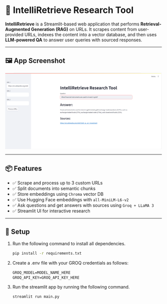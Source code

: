 # 🧠 IntelliRetrieve Research Tool

**IntelliRetrieve** is a Streamlit-based web application that performs **Retrieval-Augmented Generation (RAG)** on URLs. It scrapes content from user-provided URLs, indexes the content into a vector database, and then uses **LLM-powered QA** to answer user queries with sourced responses.

---

## 🖼️ App Screenshot

<p align="center">
  <img src="resources/IntelliRetrieve Research Tool.png" alt="App Screenshot" width="600"/>
</p>

---

## 📦 Features

- ✅ Scrape and process up to 3 custom URLs
- ✅ Split documents into semantic chunks
- ✅ Store embeddings using `Chroma` vector DB
- ✅ Use Hugging Face embeddings with `all-MiniLM-L6-v2`
- ✅ Ask questions and get answers with sources using `Groq + LLaMA 3`
- ✅ Streamlit UI for interactive research

---

## 🚀 Setup 

1. Run the following command to install all dependencies. 

    ```bash
    pip install -r requirements.txt
    ```

2. Create a .env file with your GROQ credentials as follows:
    ```text
    GROQ_MODEL=MODEL_NAME_HERE
    GROQ_API_KEY=GROQ_API_KEY_HERE
    ```

3. Run the streamlit app by running the following command.

    ```bash
    streamlit run main.py
    ```
